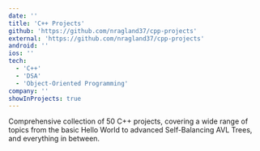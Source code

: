 ```yaml
---
date: ''
title: 'C++ Projects'
github: 'https://github.com/nragland37/cpp-projects'
external: 'https://github.com/nragland37/cpp-projects'
android: ''
ios: ''
tech:
  - 'C++'
  - 'DSA'
  - 'Object-Oriented Programming'
company: ''
showInProjects: true
---
```


<!--
<p align="center">
  <img src="./assets/cpp.png" alt="logo" style="width: 100%; max-width: 275px;" />
</p>
-->

Comprehensive collection of 50 C++ projects, covering a wide range of topics from the basic Hello World to advanced Self-Balancing AVL Trees, and everything in between.
